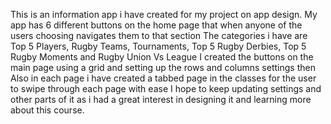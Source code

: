 This is an information app i have created for my project on app design. 
My app has 6 different buttons on the home page that when anyone of the users choosing navigates them to that section
The categories i have are Top 5 Players, Rugby Teams, Tournaments, Top 5 Rugby Derbies, Top 5 Rugby Moments and Rugby Union Vs League
I created the buttons on the main page using a grid and setting up the rows and columns settings then
Also in each page i have created a tabbed page in the classes for the user to swipe through each page with ease
I hope to keep updating settings and other parts of it as i had a great interest in designing it and learning more about this course.


